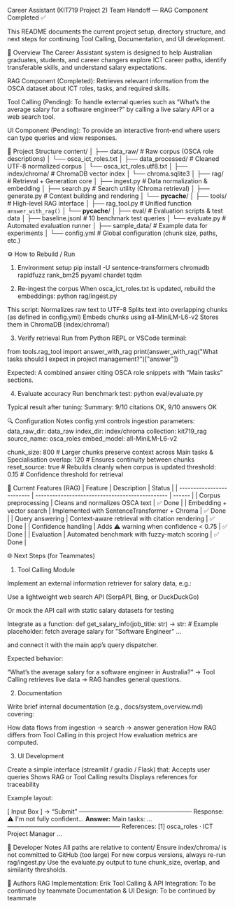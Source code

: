 Career Assistant (KIT719 Project 2)
Team Handoff — RAG Component Completed ✅

This README documents the current project setup, directory structure, and next steps for continuing Tool Calling, Documentation, and UI development.


📘 Overview
The Career Assistant system is designed to help Australian graduates, students, and career changers explore ICT career paths, identify transferable skills, and understand salary expectations.

RAG Component (Completed):
Retrieves relevant information from the OSCA dataset about ICT roles, tasks, and required skills.

Tool Calling (Pending):
To handle external queries such as “What’s the average salary for a software engineer?” by calling a live salary API or a web search tool.

UI Component (Pending):
To provide an interactive front-end where users can type queries and view responses.


📁 Project Structure
content/
│
├── data_raw/                      # Raw corpus (OSCA role descriptions)
│   └── osca_ict_roles.txt
│
├── data_processed/                # Cleaned UTF-8 normalized corpus
│   └── osca_ict_roles.utf8.txt
│
├── index/chroma/                  # ChromaDB vector index
│   └── chroma.sqlite3
│
├── rag/                           # Retrieval + Generation core
│   ├── ingest.py                  # Data normalization & embedding
│   ├── search.py                  # Search utility (Chroma retrieval)
│   ├── generate.py                # Context building and rendering
│   └── __pycache__/
│
├── tools/                         # High-level RAG interface
│   ├── rag_tool.py                # Unified function `answer_with_rag()`
│   └── __pycache__/
│
├── eval/                          # Evaluation scripts & test data
│   ├── baseline.jsonl             # 10 benchmark test queries
│   └── evaluate.py                # Automated evaluation runner
│
├── sample_data/                   # Example data for experiments
│
└── config.yml                     # Global configuration (chunk size, paths, etc.)


⚙️ How to Rebuild / Run
1. Environment setup
pip install -U sentence-transformers chromadb rapidfuzz rank_bm25 pyyaml chardet tqdm

2. Re-ingest the corpus
When osca_ict_roles.txt is updated, rebuild the embeddings:
python rag/ingest.py

This script:
Normalizes raw text to UTF-8
Splits text into overlapping chunks (as defined in config.yml)
Embeds chunks using all-MiniLM-L6-v2
Stores them in ChromaDB (index/chroma/)

3. Verify retrieval
Run from Python REPL or VSCode terminal:

from tools.rag_tool import answer_with_rag
print(answer_with_rag("What tasks should I expect in project management?")["answer"])

Expected: A combined answer citing OSCA role snippets with “Main tasks” sections.

4. Evaluate accuracy
Run benchmark test:
python eval/evaluate.py

Typical result after tuning:
Summary: 9/10 citations OK, 9/10 answers OK


🔍 Configuration Notes
config.yml controls ingestion parameters:
data_raw_dir: data_raw
index_dir: index/chroma
collection: kit719_rag
source_name: osca_roles
embed_model: all-MiniLM-L6-v2

chunk_size: 800       # Larger chunks preserve context across Main tasks & Specialisation
overlap: 120          # Ensures continuity between chunks
reset_source: true    # Rebuilds cleanly when corpus is updated
threshold: 0.15       # Confidence threshold for retrieval


🧩 Current Features (RAG)
| Feature                   | Description                                     | Status |
| ------------------------- | ----------------------------------------------- | ------ |
| Corpus preprocessing      | Cleans and normalizes OSCA text                 | ✅ Done |
| Embedding + vector search | Implemented with SentenceTransformer + Chroma   | ✅ Done |
| Query answering           | Context-aware retrieval with citation rendering | ✅ Done |
| Confidence handling       | Adds ⚠️ warning when confidence < 0.75          | ✅ Done |
| Evaluation                | Automated benchmark with fuzzy-match scoring    | ✅ Done |


🌐 Next Steps (for Teammates)
1. Tool Calling Module

Implement an external information retriever for salary data, e.g.:

Use a lightweight web search API (SerpAPI, Bing, or DuckDuckGo)

Or mock the API call with static salary datasets for testing

Integrate as a function:
def get_salary_info(job_title: str) -> str:
    # Example placeholder: fetch average salary for "Software Engineer"
    ...

and connect it with the main app’s query dispatcher.

Expected behavior:

“What’s the average salary for a software engineer in Australia?”
→ Tool Calling retrieves live data
→ RAG handles general questions.

2. Documentation

Write brief internal documentation (e.g., docs/system_overview.md)
covering:

How data flows from ingestion → search → answer generation
How RAG differs from Tool Calling in this project
How evaluation metrics are computed.

3. UI Development

Create a simple interface (streamlit / gradio / Flask) that:
Accepts user queries
Shows RAG or Tool Calling results
Displays references for traceability

Example layout:

[ Input Box ]  →  “Submit”
──────────────────────────
Response:
⚠️ I'm not fully confident…
**Answer:**
Main tasks: ...
──────────────────────────
References:
[1] osca_roles · ICT Project Manager ...


🧱 Developer Notes
All paths are relative to content/
Ensure index/chroma/ is not committed to GitHub (too large)
For new corpus versions, always re-run rag/ingest.py
Use the evaluate.py output to tune chunk_size, overlap, and similarity thresholds.


📜 Authors
RAG Implementation: Erik
Tool Calling & API Integration: To be continued by teammate
Documentation & UI Design: To be continued by teammate
